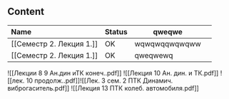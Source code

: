 ## Content

| Name                     | Status | qweqwe        |     |
| :----------------------- | ------ | ------------- | --- |
| [[Семестр 2. Лекция 1.]] | OK     | wqwqwqqwqwqww |     |
| [[Семестр 2. Лекция 1.]] | OK     | qweqwewq      |     |

![[Лекции 8 9 Ан.дин иТК конеч..pdf]]
![[Лекция 10 Ан. дин. и ТК.pdf]]
![[лек. 10 продолж..pdf]]![[Лек. 3 сем. 2 ПТК Динамич. виброгаситель.pdf]]
![[Лекция 13 ПТК колеб. автомобиля.pdf]]